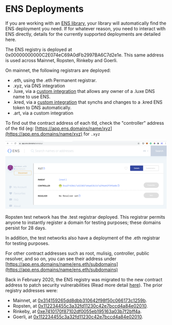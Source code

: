 # ENS Deployments

If you are working with an [ENS library](dapp-developer-guide/ens-libraries.md), your library will automatically find the ENS deployment you need. If for whatever reason, you need to interact with ENS directly, details for the currently supported deployments are detailed here.

The ENS registry is deployed at 0x00000000000C2E074eC69A0dFb2997BA6C7d2e1e. This same address is used across Mainnet, Ropsten, Rinkeby and Goerli.

On mainnet, the following registrars are deployed:

* .eth, using the .eth Permanent registrar.
* .xyz, via DNS integration
* .luxe, via a [custom integration](http://join.luxe/) that allows any owner of a .luxe DNS name to use ENS.
* .kred, via a [custom integration](http://domains.kred/) that synchs and changes to a .kred ENS token to DNS automatically.
* .art, via a custom integration

To find out the contract address of each tld, check the "controller" address of the tld \(eg: [https://app.ens.domains/name/xyz](https://app.ens.domains/name/xyz) for `.xyz`

![](.gitbook/assets/screenshot-2021-05-19-at-17.54.17.png)

Ropsten test network has the .test registrar deployed. This registrar permits anyone to instantly register a domain for testing purposes; these domains persist for 28 days.

In addition, the test networks also have a deployment of the .eth registrar for testing purposes.

For other contract addresses such as root, mulisig, controller, public resolver, and so on, you can see their address under [https://app.ens.domains/name/ens.eth/subdomains](https://app.ens.domains/name/ens.eth/subdomains)

Back in February 2020, the ENS registry was migrated to the new contract address to patch security vulnerabilities \(Read more detail [here](ens-migration-february-2020/technical-description.md)\). The prior registry addresses were:

* Mainnet, at [0x314159265dd8dbb310642f98f50c066173c1259b](https://etherscan.io/address/0x314159265dd8dbb310642f98f50c066173c1259b#code).
* Ropsten, at [0x112234455c3a32fd11230c42e7bccd4a84e02010](https://ropsten.etherscan.io/address/0x112234455c3a32fd11230c42e7bccd4a84e02010).
* Rinkeby, at [0xe7410170f87102df0055eb195163a03b7f2bff4a](https://rinkeby.etherscan.io/address/0xe7410170f87102df0055eb195163a03b7f2bff4a).
* Goerli, at [0x112234455c3a32fd11230c42e7bccd4a84e02010](https://goerli.etherscan.io/address/0x112234455c3a32fd11230c42e7bccd4a84e02010).

